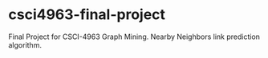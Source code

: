 # csci4963-final-project
Final Project for CSCI-4963 Graph Mining. Nearby Neighbors link prediction algorithm. 
